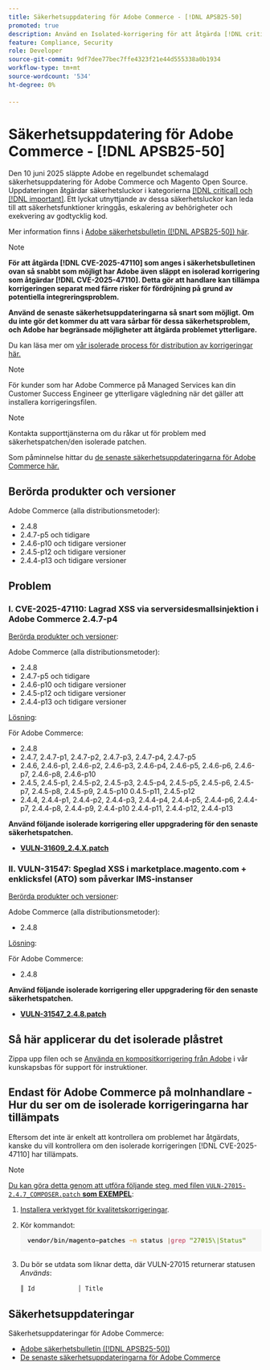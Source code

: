 ```yaml
---
title: Säkerhetsuppdatering för Adobe Commerce - [!DNL APSB25-50]
promoted: true
description: Använd en Isolated-korrigering för att åtgärda [!DNL critical and important vulnerabilities] för Adobe Commerce 2.4.8, 2.4.7-p5, 2.4.6-p10, 2.4.5-p12, 2.4.4-p13 och tidigare versioner.
feature: Compliance, Security
role: Developer
source-git-commit: 9df7dee77bec7ffe4323f21e44d555338a0b1934
workflow-type: tm+mt
source-wordcount: '534'
ht-degree: 0%

---
```


# Säkerhetsuppdatering för Adobe Commerce - [!DNL APSB25-50]

Den 10 juni 2025 släppte Adobe en regelbundet schemalagd säkerhetsuppdatering för Adobe Commerce och Magento Open Source. Uppdateringen åtgärdar säkerhetsluckor i kategorierna [[!DNL critical]  och [!DNL important]](https://helpx.adobe.com/se/security/severity-ratings.html). Ett lyckat utnyttjande av dessa säkerhetsluckor kan leda till att säkerhetsfunktioner kringgås, eskalering av behörigheter och exekvering av godtycklig kod.

Mer information finns i [Adobe säkerhetsbulletin ([!DNL APSB25-50]) här](https://helpx.adobe.com/se/security/products/magento/apsb25-50.html).

>[!NOTE]
>
>**För att åtgärda [!DNL CVE-2025-47110] som anges i säkerhetsbulletinen ovan så snabbt som möjligt har Adobe även släppt en isolerad korrigering som åtgärdar [!DNL CVE-2025-47110]. Detta gör att handlare kan tillämpa korrigeringen separat med färre risker för fördröjning på grund av potentiella integreringsproblem.**

**Använd de senaste säkerhetsuppdateringarna så snart som möjligt. Om du inte gör det kommer du att vara sårbar för dessa säkerhetsproblem, och Adobe har begränsade möjligheter att åtgärda problemet ytterligare.**

Du kan läsa mer om [vår isolerade process för distribution av korrigeringar här.](https://business.adobe.com/blog/introducing-enhanced-security-patch-deployment-and-communications-in-adobe-commerce)

>[!NOTE]
>
>För kunder som har Adobe Commerce på Managed Services kan din Customer Success Engineer ge ytterligare vägledning när det gäller att installera korrigeringsfilen.

>[!NOTE]
>
>Kontakta supporttjänsterna om du råkar ut för problem med säkerhetspatchen/den isolerade patchen.

Som påminnelse hittar du [de senaste säkerhetsuppdateringarna för Adobe Commerce här.](https://helpx.adobe.com/se/security/products/magento.html)

## Berörda produkter och versioner

Adobe Commerce (alla distributionsmetoder):

* 2.4.8
* 2.4.7-p5 och tidigare
* 2.4.6-p10 och tidigare versioner
* 2.4.5-p12 och tidigare versioner
* 2.4.4-p13 och tidigare versioner

## Problem

### I. CVE-2025-47110: Lagrad XSS via serversidesmallsinjektion i Adobe Commerce 2.4.7-p4

<u>Berörda produkter och versioner</u>:

Adobe Commerce (alla distributionsmetoder):

* 2.4.8
* 2.4.7-p5 och tidigare
* 2.4.6-p10 och tidigare versioner
* 2.4.5-p12 och tidigare versioner
* 2.4.4-p13 och tidigare versioner

<u>Lösning</u>:

För Adobe Commerce:

* 2.4.8
* 2.4.7, 2.4.7-p1, 2.4.7-p2, 2.4.7-p3, 2.4.7-p4, 2.4.7-p5
* 2.4.6, 2.4.6-p1, 2.4.6-p2, 2.4.6-p3, 2.4.6-p4, 2.4.6-p5, 2.4.6-p6, 2.4.6-p7, 2.4.6-p8, 2.4.6-p10
* 2.4.5, 2.4.5-p1, 2.4.5-p2, 2.4.5-p3, 2.4.5-p4, 2.4.5-p5, 2.4.5-p6, 2.4.5-p7, 2.4.5-p8, 2.4.5-p9, 2.4.5-p10 0.4.5-p11, 2.4.5-p12
* 2.4.4, 2.4.4-p1, 2.4.4-p2, 2.4.4-p3, 2.4.4-p4, 2.4.4-p5, 2.4.4-p6, 2.4.4-p7, 2.4.4-p8, 2.4.4-p9, 2.4.4-p10 2.4.4-p11, 2.4.4-p12, 2.4.4-p13

**Använd följande isolerade korrigering eller uppgradering för den senaste säkerhetspatchen.**

* **[VULN-31609_2.4.X.patch](assets/VULN-31609_2.4.X_patch.zip)**

### II. VULN-31547: Speglad XSS i marketplace.magento.com + enklicksfel (ATO) som påverkar IMS-instanser

<u>Berörda produkter och versioner</u>:

Adobe Commerce (alla distributionsmetoder):

* 2.4.8

<u>Lösning</u>:

För Adobe Commerce:

* 2.4.8

**Använd följande isolerade korrigering eller uppgradering för den senaste säkerhetspatchen.**

* **[VULN-31547_2.4.8.patch](assets/VULN-31547_2.4.8_patch.zip)**

## Så här applicerar du det isolerade plåstret

Zippa upp filen och se [Använda en kompositkorrigering från Adobe](https://experienceleague.adobe.com/docs/commerce-knowledge-base/kb/how-to/how-to-apply-a-composer-patch-provided-by-magento.html?lang=sv-SE) i vår kunskapsbas för support för instruktioner.

## Endast för Adobe Commerce på molnhandlare - Hur du ser om de isolerade korrigeringarna har tillämpats

Eftersom det inte är enkelt att kontrollera om problemet har åtgärdats, kanske du vill kontrollera om den isolerade korrigeringen [!DNL CVE-2025-47110] har tillämpats.

>[!NOTE]
>
><u>Du kan göra detta genom att utföra följande steg, med filen `VULN-27015-2.4.7_COMPOSER.patch` **som EXEMPEL**</u>:

1. [Installera verktyget för kvalitetskorrigeringar](https://experienceleague.adobe.com/docs/commerce-operations/tools/quality-patches-tool/usage.html?lang=sv-SE).
1. Kör kommandot:<br>
   ![cve-2024-34102-tell-if-patch-applied-code](assets/cve-2024-34102-tell-if-patch-applied-code.png)
1. Du bör se utdata som liknar detta, där VULN-27015 returnerar statusen *Används*:

   ```bash
   ║ Id            │ Title                                                        │ Category        │ Origin                 │ Status      │ Details                                          ║ ║ N/A           │ ../m2-hotfixes/VULN-27015-2.4.7_COMPOSER_patch.patch      │ Other           │ Local                  │ Applied     │ Patch type: Custom                                
   ```

<!-- For Step 2:
     ```bash
    vendor/bin/magento-patches -n status |grep "27015\|Status"
     ```
-->

## Säkerhetsuppdateringar

Säkerhetsuppdateringar för Adobe Commerce:

* [Adobe säkerhetsbulletin ([!DNL APSB25-50])](https://helpx.adobe.com/se/security/products/magento/apsb25-50.html)
* [De senaste säkerhetsuppdateringarna för Adobe Commerce](https://helpx.adobe.com/se/security/products/magento.html)
